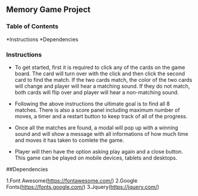 

## Memory Game Project

### Table of Contents

  *Instructions
  *Dependencies

### Instructions

   - To get started, first it is required to click any of the cards on the game board. The card will turn over with the click and then click the second card to find the match. If the two cards match, the color of the two cards will change and player will hear a matching sound. If they do not match, both cards will flip over and player will hear a non-matching sound. 

   - Following the above instructions the ultimate goal is to find all 8 matches. There is also a score panel including maximum number of moves, a timer and a restart button to keep track of all of the progress.

   - Once all the matches are found, a modal will pop up with a winning sound and will show a message with all informations of how much time and moves it has taken to comlete the game.

   - Player will then have the option asking play again and a close button. This game can be played on mobile devices, tablets and desktops. 

##Dependencies

 1.Font Awesome(https://fontawesome.com/)
 2.Google Fonts(https://fonts.google.com/)
 3.Jquery(https://jquery.com/)
